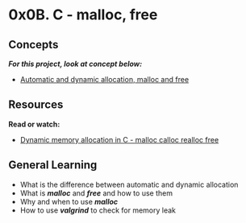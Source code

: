 # 0x0B. C - malloc, free

## Concepts

**_For this project, look at concept below:_**

* [Automatic and dynamic allocation, malloc and free](https://www.alx-intranet.hbtn.io/projects/222#task-937)

## Resources

**Read or watch:**

* [Dynamic memory allocation in C - malloc calloc realloc free](https://www.youtube.com/watch?v=xDVC3wKjS64)

## General Learning

* What is the difference between automatic and dynamic allocation
* What is **_malloc_** and **_free_** and how to use them
* Why and when to use **_malloc_**
* How to use **_valgrind_** to check for memory leak
